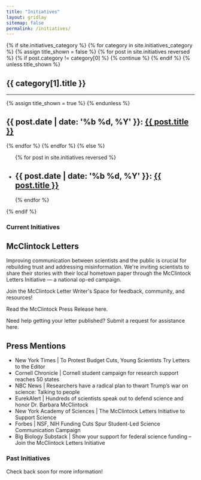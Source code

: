 ```yaml
---
title: "Initiatives"
layout: gridlay
sitemap: false
permalink: /initiatives/
---
```


<div class="aside">
{% if site.initiatives_category %}
  {% for category in site.initiatives_category %}
    {% assign title_shown = false %}
    {% for post in site.initiatives reversed %}
      {% if post.category != category[0] %}
        {% continue %}
      {% endif %}
      {% unless title_shown %}
        <h2>{{ category[1].title }}</h2><hr />
        {% assign title_shown = true %}
      {% endunless %}
      <h2>{{ post.date | date: '%b %d, %Y' }}: <a href="{{ site.url }}{{ site.baseurl }}{{ post.url }}">{{ post.title }}</a></h2>
    {% endfor %}
  {% endfor %}
{% else %}
  <ul>
    {% for post in site.initiatives reversed %}
      <li>
        <h2>{{ post.date | date: '%b %d, %Y' }}: <a href="{{ site.url }}{{ site.baseurl }}{{ post.url }}">{{ post.title }}</a></h2>
      </li>
    {% endfor %}
  </ul>
{% endif %}
</div>

### Current Initiatives

## McClintock Letters

Improving communication between scientists and the public is crucial for rebuilding trust and addressing misinformation. We're inviting scientists to share their stories with their local hometown paper through the McClintock Letters Initiative — a national op-ed campaign.

Join the McClintock Letter Writer's Space for feedback, community, and resources!

Read the McClintock Press Release here.

Need help getting your letter published? Submit a request for assistance here.

## Press Mentions

- New York Times | To Protest Budget Cuts, Young Scientists Try Letters to the Editor
- Cornell Chronicle | Cornell student campaign for research support reaches 50 states
- NBC News | Researchers have a radical plan to thwart Trump’s war on science: Talking to people
- EurekAlert | Hundreds of scientists speak out to defend science and honor Dr. Barbara McClintock
- New York Academy of Sciences | The McClintock Letters Initiative to Support Science
- Forbes | NSF, NIH Funding Cuts Spur Student-Led Science Communication Campaign
- Big Biology Substack | Show your support for federal science funding – Join the McClintock Letters Initiative

### Past Initiatives

Check back soon for more information!

